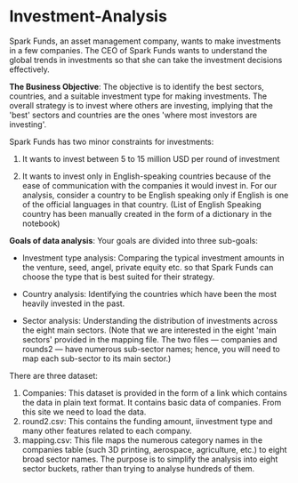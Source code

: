 # Investment-Analysis

Spark Funds, an asset management company, wants to make investments in a few companies. The CEO of Spark Funds wants to understand the global trends in investments so that she can take the investment decisions effectively.

**The Business Objective**: The objective is to identify the best sectors, countries, and a suitable investment type for making investments. The overall strategy is to invest where others are investing, implying that the 'best' sectors and countries are the ones 'where most investors are investing'.

Spark Funds has two minor constraints for investments:
  1. It wants to invest between 5 to 15 million USD per round of investment

  2. It wants to invest only in English-speaking countries because of the ease of communication with the companies it would invest in. For our analysis, consider a country to be English speaking only if English is one of the official languages in that country. (List of English Speaking country has been manually created in the form of a dictionary in the notebook)
  
**Goals of data analysis**: Your goals are divided into three sub-goals:
  - Investment type analysis: Comparing the typical investment amounts in the venture, seed, angel, private equity etc. so that Spark Funds can choose the type that is best suited for their strategy.
  
  - Country analysis: Identifying the countries which have been the most heavily invested in the past.
  
  - Sector analysis: Understanding the distribution of investments across the eight main sectors. (Note that we are interested in the eight 'main sectors' provided in the mapping file. The two files — companies and rounds2 — have numerous sub-sector names; hence, you will need to map each sub-sector to its main sector.)

There are three dataset:
  1. Companies: This dataset is provided in the form of a link which contains the data in plain text format. It contains basic data of companies. From this site we need to load the data.
  2. round2.csv: This contains the funding amount, iinvestment type and many other features related to each company.
  3. mapping.csv: This file maps the numerous category names in the companies table (such 3D printing, aerospace, agriculture, etc.) to eight broad sector names. The purpose is to simplify the analysis into eight sector buckets, rather than trying to analyse hundreds of them.
